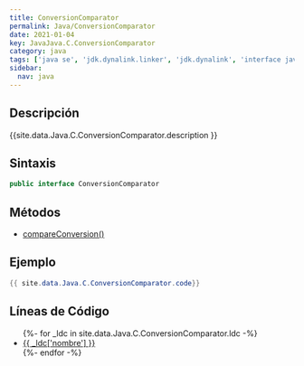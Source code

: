 ```yaml
---
title: ConversionComparator
permalink: Java/ConversionComparator
date: 2021-01-04
key: JavaJava.C.ConversionComparator
category: java
tags: ['java se', 'jdk.dynalink.linker', 'jdk.dynalink', 'interface java', 'Java 1.0']
sidebar: 
  nav: java
---
```


## Descripción
{{site.data.Java.C.ConversionComparator.description }}

## Sintaxis
~~~java
public interface ConversionComparator
~~~

## Métodos
* [compareConversion()](/Java/ConversionComparator/compareConversion)

## Ejemplo
~~~java
{{ site.data.Java.C.ConversionComparator.code}}
~~~

## Líneas de Código
<ul>
{%- for _ldc in site.data.Java.C.ConversionComparator.ldc -%}
   <li>
       <a href="{{_ldc['url'] }}">{{ _ldc['nombre'] }}</a>
   </li>
{%- endfor -%}
</ul>
